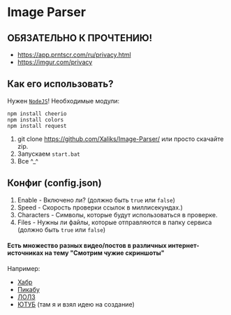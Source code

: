 # Image Parser

## ОБЯЗАТЕЛЬНО К ПРОЧТЕНИЮ!
- https://app.prntscr.com/ru/privacy.html
- https://imgur.com/privacy

## Как его использовать?
Нужен [`NodeJS`](https://nodejs.org/ru/)!
Необходимые модули:
```
npm install cheerio
npm install colors
npm install request
```
1. git clone https://github.com/Xaliks/Image-Parser/ или просто скачайте zip.
2. Запускаем `start.bat`
3. Все ^_^

## Конфиг (config.json)
1. Enable - Включено ли? (должно быть `true` или `false`)
2. Speed - Скорость проверки ссылок в миллисекундах.)
3. Characters - Символы, которые будут использоваться в проверке.
4. Files - Нужны ли файлы, которые отправляются в папку сервиса (должно быть `true` или `false`)

#### Есть множество разных видео/постов в различных интернет-источниках на тему "Смотрим чужие скриншоты"
Например:
- [Хабр](https://habr.com/ru/post/197228/)
- [Пикабу](https://pikabu.ru/story/smotrim_chuzhie_skrinshotyi_iz_lightshot_6858034)
- [ЛОЛЗ](https://lolz.guru/threads/1809866/)
- [ЮТУБ](https://youtu.be/UdEok_CGvnA) (там я и взял идею на создание)
